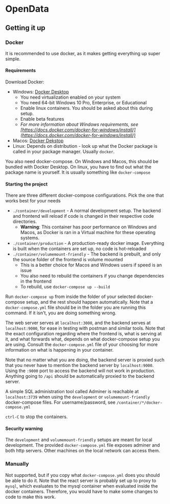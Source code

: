 # OpenData

## Getting it up

### Docker

It is recommended to use docker, as it makes getting everything up super simple.

#### Requirements

Download Docker:

 * Windows: [Docker Desktop](https://hub.docker.com/editions/community/docker-ce-desktop-windows)
   - You need virtualization enabled on your system
   - You need 64-bit Windows 10 Pro, Enterprise, or Educational
   - Enable linux containers. You should be asked about this during setup.
   - Enable beta features
   - _For more information about Windows requirements, see [https://docs.docker.com/docker-for-windows/install/](https://docs.docker.com/docker-for-windows/install/)_
 * Macos: [Docker Dekstop](https://hub.docker.com/editions/community/docker-ce-desktop-mac/)
 * Linux: Depends on distribution - look up what the Docker package is called in your package manager. Usually `docker`.

You also need docker-compose. On Windows and Macos, this should be bundled with Docker Desktop. On linux, you have to find out what the package name is yourself. It is usually something like `docker-compose`

#### Starting the project

There are three different docker-compose configurations. Pick the one that works best for your needs

 * `./container/development` - A normal development setup. The backend and frontend will reload if code is changed in their respective code directories.
   - **Warning**: This container has poor performance on Windows and Macos, as Docker is ran in a Virtual machine for these operating systems.
 * `./container/production` - A production-ready docker image. Everything is built when the containers are set up, no code is hot-reloaded
 * `./container/volumemount-friendly` - The backend is prebuilt, and only the source folder of the frontend is volume mounted
   - This is a better choice for Macos and Windows users if speed is an issue
   - You also need to rebuild the containers if you change dependencies in the frontend
   - To rebuild, use `docker-compose up --build`

Run `docker-compose up` from inside the folder of your selected docker-compose setup, and the rest should happen automatically. Note that a `docker-compose.yml` file should be in the folder you are running this command. If it isn't, you are doing something wrong.

The web server serves at `localhost:3000`, and the backend serves at `localhost:9000`, for ease in testing with postman and similar tools. Note that the exact configuration regarding where the frontend is, what is serving at it, and what forwards what, depends on what docker-compose setup you are using. Consult the `docker-compose.yml` file of your choosing for more information on what is happening in your container.

Note that no matter what you are doing, the backend server is proxied such that you never have to mention the backend server by `localhost:9000`. Using the `:9000` port to access the backend will not work in production. Anything going to `/api` should be automatically proxied to the backend server.

A simple SQL administration tool called Adminer is reachable at `localhost:3739` when using the `development` or `volumemount-friendly` docker-compose files. For username/password, see `/container/*/docker-compose.yml`

`ctrl-C` to stop the containers.

#### Security warning

The `development` and `volumemount-friendly` setups are meant for local development. The provided `docker-compose.yml` file exposes adminer and both http servers. Other machines on the local network can access them.

### Manually

Not supported, but if you copy what `docker-compose.yml` does you should be able to do it. Note that the react server is probably set up to proxy to `mysql`, which evaluates to the mysql container when evaluated inside the docker containers. Therefore, you would have to make some changes to code to make this work. 
